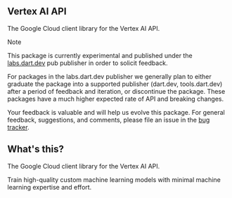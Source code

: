 ## Vertex AI API

The Google Cloud client library for the Vertex AI API.

<!-- Code generated by sidekick. DO NOT EDIT. -->

> [!NOTE]
> This package is currently experimental and published under the
> [labs.dart.dev](https://dart.dev/dart-team-packages) pub publisher in order
> to solicit feedback.
>
> For packages in the labs.dart.dev publisher we generally plan to either
> graduate the package into a supported publisher (dart.dev, tools.dart.dev)
> after a period of feedback and iteration, or discontinue the package.
> These packages have a much higher expected rate of API and breaking changes.
>
> Your feedback is valuable and will help us evolve this package. For general
> feedback, suggestions, and comments, please file an issue in the
> [bug tracker](https://github.com/googleapis/google-cloud-dart/issues).

## What's this?

The Google Cloud client library for the Vertex AI API.

Train high-quality custom machine learning models with minimal machine
learning expertise and effort.
